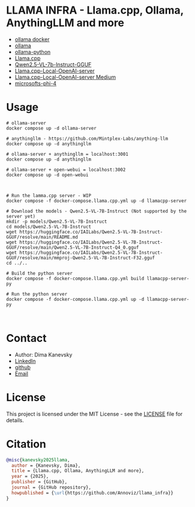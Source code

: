 
# LLAMA INFRA - Llama.cpp, Ollama, AnythingLLM and more

* [ollama docker](https://hub.docker.com/r/ollama/ollama/tags)
* [ollama](https://github.com/ollama/ollama)
* [ollama-python](https://github.com/ollama/ollama-python)
* [Llama.cpp](https://github.com/ggml-org/llama.cpp)
* [Qwen2.5-VL-7b-Instruct-GGUF](https://huggingface.co/IAILabs/Qwen2.5-VL-7b-Instruct-GGUF/tree/main)
* [Llama.cpp-Local-OpenAI-server](https://github.com/Jaimboh/Llama.cpp-Local-OpenAI-server)
* [Llama.cpp-Local-OpenAI-server Medium](https://medium.com/@odhitom09/running-openais-server-locally-with-llama-cpp-5f29e0d955b7)
* [microsofts-phi-4](https://koshurai.medium.com/exploring-microsofts-phi-4-model-and-its-gguf-format-with-llama-cpp-aaccb816a5a8)



# Usage
```
# ollama-server
docker compose up -d ollama-server

# anythingllm - https://github.com/Mintplex-Labs/anything-llm
docker compose up -d anythingllm

# ollama-server + anythingllm = localhost:3001
docker compose up -d anythingllm

# ollama-server + open-webui = localhost:3002
docker compose up -d open-webui



# Run the lamma.cpp server - WIP
docker compose -f docker-compose.llama.cpp.yml up -d llamacpp-server

# Download the models - Qwen2.5-VL-7B-Instruct (Not supported by the server yet)
mkdir -p models/Qwen2.5-VL-7B-Instruct
cd models/Qwen2.5-VL-7B-Instruct
wget https://huggingface.co/IAILabs/Qwen2.5-VL-7B-Instruct-GGUF/resolve/main/README.md
wget https://huggingface.co/IAILabs/Qwen2.5-VL-7B-Instruct-GGUF/resolve/main/Qwen2.5-VL-7B-Instruct-Q4_0.gguf
wget https://huggingface.co/IAILabs/Qwen2.5-VL-7B-Instruct-GGUF/resolve/main/mmproj-Qwen2.5-VL-7B-Instruct-F32.gguf
cd ../..

# Build the python server
docker compose -f docker-compose.llama.cpp.yml build llamacpp-server-py

# Run the python server
docker compose -f docker-compose.llama.cpp.yml up -d llamacpp-server-py



```

# Contact
* Author: Dima Kanevsky
* [LinkedIn](https://www.linkedin.com/in/dmitry-dima-kanevsky-2a4a0438/)
* [github](https://github.com/dimakan)
* [Email](mailto:dima@annoviz.com)

# License
This project is licensed under the MIT License - see the [LICENSE](LICENSE) file for details.

# Citation
```bibtex
@misc{kanevsky2025llama,
  author = {Kanevsky, Dima},
  title = {Llama.cpp, Ollama, AnythingLLM and more},
  year = {2025},
  publisher = {GitHub},
  journal = {GitHub repository},
  howpublished = {\url{https://github.com/Annoviz/llama_infra}}
}